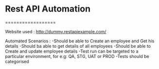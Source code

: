 # Rest API Automation
==================

Website used : http://dummy.restapiexample.com/

Automated Scenarios :
-Should be able to Create an employee and Get his details
-Should ba able to get details of all employees
-Should be able to Create and update employee details
-Test run can be targeted to a particular environment, for e.g: QA, STG, UAT or PROD
-Tests should be categorised

